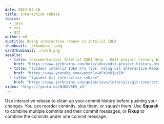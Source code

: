 ```yaml
---
date: 2024-02-16
title: Interactive rebase
topics:
  - java
  - vcs
  - git
author: md
subtitle: Using interactive rebase in IntelliJ IDEA
thumbnail: ./thumbnail.png
cardThumbnail: ./card.png
seealso:
  - title: (documentation) IntelliJ IDEA Help - Edit project history by performing interactive rebase
    href: "https://www.jetbrains.com/help/idea/edit-project-history.html#interactive-rebase"
  - title: "(video) IntelliJ IDEA Pro Tips: Using Git Interactive Rebase"
    href: "https://www.youtube.com/watch?v=bPX9VHjviEM"
  - title: "(guide) Git interactive rebase"
    href: "https://www.jetbrains.com/guide/java/tutorials/git-interactive-rebase/"
video: "https://youtu.be/NJD0V5EV_iQ"
---
```


Use interactive rebase to clean up your commit history before pushing your changes. You can reorder commits, skip them, or squash them. Use **Squash** to combine multiple commits and their commit messages, or **Fixup** to combine the commits under one commit message.
